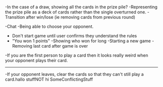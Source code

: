-In the case of a draw, showing all the cards in the prize pile?
-Representing the prize pile as a deck of cards rather than the single overturned one.
-Transition after win/lose (ie removing cards from previous round)


-Chat
-Being able to choose your opponent.


- Don't start game until user confirms they understand the rules
- "You won 1 points"
-Showing who won for long
-Starting a new game
-Removing last card after game is over

-If you are the first person to play a card then it looks really weird when your opponent plays their card.

------------
-If your opponent leaves, clear the cards so that they can't still play a card.hallo
stuffNOT
hi
SomeConflictingStuff
